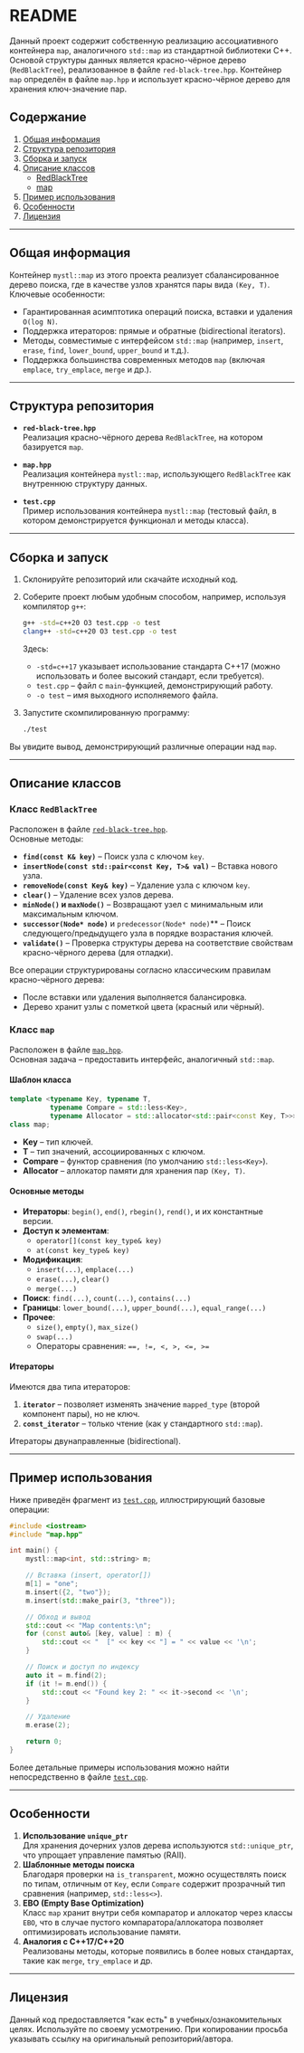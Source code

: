 # README

Данный проект содержит собственную реализацию ассоциативного контейнера `map`, аналогичного `std::map` из стандартной библиотеки C++. Основой структуры данных является красно-чёрное дерево (`RedBlackTree`), реализованное в файле `red-black-tree.hpp`. Контейнер `map` определён в файле `map.hpp` и использует красно-чёрное дерево для хранения ключ-значение пар.

## Содержание

1. [Общая информация](#общая-информация)
2. [Структура репозитория](#структура-репозитория)
3. [Сборка и запуск](#сборка-и-запуск)
4. [Описание классов](#описание-классов)
   - [RedBlackTree](#класс-redblacktree)
   - [map](#класс-map)
5. [Пример использования](#пример-использования)
6. [Особенности](#особенности)
7. [Лицензия](#лицензия)

---

## Общая информация

Контейнер `mystl::map` из этого проекта реализует сбалансированное дерево поиска, где в качестве узлов хранятся пары вида `(Key, T)`. Ключевые особенности:
- Гарантированная асимптотика операций поиска, вставки и удаления `O(log N)`.
- Поддержка итераторов: прямые и обратные (bidirectional iterators).
- Методы, совместимые с интерфейсом `std::map` (например, `insert`, `erase`, `find`, `lower_bound`, `upper_bound` и т.д.).
- Поддержка большинства современных методов `map` (включая `emplace`, `try_emplace`, `merge` и др.).

---

## Структура репозитория

- **`red-black-tree.hpp`**  
  Реализация красно-чёрного дерева `RedBlackTree`, на котором базируется `map`.
  
- **`map.hpp`**  
  Реализация контейнера `mystl::map`, использующего `RedBlackTree` как внутреннюю структуру данных.
  
- **`test.cpp`**  
  Пример использования контейнера `mystl::map` (тестовый файл, в котором демонстрируется функционал и методы класса).

---

## Сборка и запуск

1. Склонируйте репозиторий или скачайте исходный код.
2. Соберите проект любым удобным способом, например, используя компилятор `g++`:

   ```bash
   g++ -std=c++20 O3 test.cpp -o test
   clang++ -std=c++20 O3 test.cpp -o test
   ```
   
   Здесь:
   - `-std=c++17` указывает использование стандарта C++17 (можно использовать и более высокий стандарт, если требуется).
   - `test.cpp` – файл с `main`-функцией, демонстрирующий работу.
   - `-o test` – имя выходного исполняемого файла.
   
3. Запустите скомпилированную программу:

   ```bash
   ./test
   ```

Вы увидите вывод, демонстрирующий различные операции над `map`.

---

## Описание классов

### Класс `RedBlackTree`

Расположен в файле [`red-black-tree.hpp`](./red-black-tree.hpp).  
Основные методы:
- **`find(const K& key)`** – Поиск узла с ключом `key`.
- **`insertNode(const std::pair<const Key, T>& val)`** – Вставка нового узла.
- **`removeNode(const Key& key)`** – Удаление узла с ключом `key`.
- **`clear()`** – Удаление всех узлов дерева.
- **`minNode()` и `maxNode()`** – Возвращают узел с минимальным или максимальным ключом.
- **`successor(Node* node)`** и `predecessor(Node* node)`** – Поиск следующего/предыдущего узла в порядке возрастания ключей.
- **`validate()`** – Проверка структуры дерева на соответствие свойствам красно-чёрного дерева (для отладки).

Все операции структурированы согласно классическим правилам красно-чёрного дерева:
- После вставки или удаления выполняется балансировка.
- Дерево хранит узлы с пометкой цвета (красный или чёрный).

### Класс `map`

Расположен в файле [`map.hpp`](./map.hpp).  
Основная задача – предоставить интерфейс, аналогичный `std::map`.

#### Шаблон класса

```cpp
template <typename Key, typename T,
          typename Compare = std::less<Key>,
          typename Allocator = std::allocator<std::pair<const Key, T>>>
class map;
```

- **Key** – тип ключей.
- **T** – тип значений, ассоциированных с ключом.
- **Compare** – функтор сравнения (по умолчанию `std::less<Key>`).
- **Allocator** – аллокатор памяти для хранения пар `(Key, T)`.

#### Основные методы

- **Итераторы**: `begin()`, `end()`, `rbegin()`, `rend()`, и их константные версии.
- **Доступ к элементам**:
  - `operator[](const key_type& key)`
  - `at(const key_type& key)`
- **Модификация**:
  - `insert(...)`, `emplace(...)`
  - `erase(...)`, `clear()`
  - `merge(...)`
- **Поиск**: `find(...)`, `count(...)`, `contains(...)`
- **Границы**: `lower_bound(...)`, `upper_bound(...)`, `equal_range(...)`
- **Прочее**:  
  - `size()`, `empty()`, `max_size()`
  - `swap(...)`
  - Операторы сравнения: `==, !=, <, >, <=, >=`

#### Итераторы
Имеются два типа итераторов:
1. **`iterator`** – позволяет изменять значение `mapped_type` (второй компонент пары), но не ключ.
2. **`const_iterator`** – только чтение (как у стандартного `std::map`).

Итераторы двунаправленные (bidirectional).

---

## Пример использования

Ниже приведён фрагмент из [`test.cpp`](./test.cpp), иллюстрирующий базовые операции:

```cpp
#include <iostream>
#include "map.hpp"

int main() {
    mystl::map<int, std::string> m;

    // Вставка (insert, operator[])
    m[1] = "one";
    m.insert({2, "two"});
    m.insert(std::make_pair(3, "three"));

    // Обход и вывод
    std::cout << "Map contents:\n";
    for (const auto& [key, value] : m) {
        std::cout << "  [" << key << "] = " << value << '\n';
    }

    // Поиск и доступ по индексу
    auto it = m.find(2);
    if (it != m.end()) {
        std::cout << "Found key 2: " << it->second << '\n';
    }

    // Удаление
    m.erase(2);

    return 0;
}
```

Более детальные примеры использования можно найти непосредственно в файле [`test.cpp`](./test.cpp).

---

## Особенности

1. **Использование `unique_ptr`**  
   Для хранения дочерних узлов дерева используются `std::unique_ptr`, что упрощает управление памятью (RAII).
2. **Шаблонные методы поиска**  
   Благодаря проверки на `is_transparent`, можно осуществлять поиск по типам, отличным от `Key`, если `Compare` содержит прозрачный тип сравнения (например, `std::less<>`).
3. **EBO (Empty Base Optimization)**  
   Класс `map` хранит внутри себя компаратор и аллокатор через классы `EBO`, что в случае пустого компаратора/аллокатора позволяет оптимизировать использование памяти.
4. **Аналогия с C++17/C++20**  
   Реализованы методы, которые появились в более новых стандартах, такие как `merge`, `try_emplace` и др.

---

## Лицензия

Данный код предоставляется "как есть" в учебных/ознакомительных целях. Используйте по своему усмотрению. При копировании просьба указывать ссылку на оригинальный репозиторий/автора.  